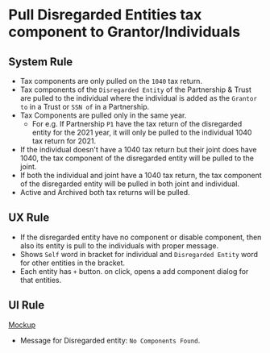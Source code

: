 # Pull Disregarded Entities tax component to Grantor/Individuals

## System Rule

- Tax components are only pulled on the `1040` tax return.
- Tax components of the `Disregarded Entity` of the Partnership & Trust are pulled to the individual where the individual is added as the `Grantor to` in a Trust or `SSN of` in a Partnership.
- Tax Components are pulled only in the same year.
    - For e.g. If Partnership `P1` have the tax return of the disregarded entity for the 2021 year, it will only be pulled to the individual 1040 tax return for 2021.
- If the individual doesn't have a 1040 tax return but their joint does have 1040, the tax component of the disregarded entity will be pulled to the joint. 
- If both the individual and joint have a 1040 tax return, the tax component of the disregarded entity will be pulled in both joint and individual.
- Active and Archived both tax returns will be pulled.


## UX Rule

- If the disregarded entity have no component or disable component, then also its entity is pull to the individuals with proper message.
- Shows `Self` word in bracket for individual and `Disregarded Entity` word for other entities in the bracket.
- Each entity has `+` button. on click, opens a add component dialog for that entities.


## UI Rule

[Mockup](https://drive.google.com/drive/u/0/folders/1QqPmjJbMrwoPYx6e5WxV7bvMglgwRUA_)

- Message for Disregarded entity: `No Components Found`.





